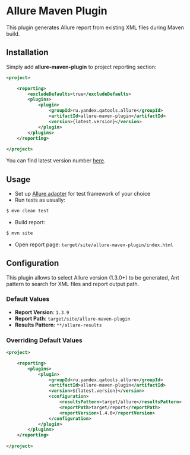 # Allure Maven Plugin 
This plugin generates Allure report from existing XML files during Maven build.

## Installation
Simply add **allure-maven-plugin** to project reporting section: 

```xml
<project>

    <reporting>
        <excludeDefaults>true</excludeDefaults>
        <plugins>
            <plugin>
                <groupId>ru.yandex.qatools.allure</groupId>
                <artifactId>allure-maven-plugin</artifactId>
                <version>{latest.version}</version>
            </plugin>
        </plugins>
    </reporting>
    
</project>
```
You can find latest version number [here](https://github.com/allure-framework/allure-maven-plugin/releases/latest).

## Usage 

* Set up [Allure adapter](https://github.com/allure-framework/allure-core/wiki#gathering-information-about-tests) for test framework of your choice
* Run tests as usually: 
```bash
$ mvn clean test
```
* Build report:
```bash
$ mvn site
```
* Open report page: `target/site/allure-maven-plugin/index.html`

## Configuration
This plugin allows to select Allure version (1.3.0+) to be generated, Ant pattern to search for XML files and report output path.
### Default Values
 * **Report Version**: `1.3.9`
 * **Report Path**: `target/site/allure-maven-plugin`
 * **Results Pattern**: `**/allure-results`
 
### Overriding Default Values
```xml
<project>

    <reporting>
        <plugins>
            <plugin>
                <groupId>ru.yandex.qatools.allure</groupId>
                <artifactId>allure-maven-plugin</artifactId>
                <version>${latest.version}</version>
                <configuration>
                    <resultsPattern>target/allure</resultsPattern>
                    <reportPath>target/report</reportPath>
                    <reportVersion>1.4.0</reportVersion>
                </configuration>
            </plugin>
        </plugins>
    </reporting>
    
</project>
```
